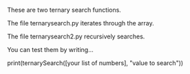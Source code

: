 These are two ternary search functions.

The file ternarysearch.py iterates through the array.

The file ternarysearch2.py recursively searches.

You can test them by writing...

print(ternarySearch([your list of numbers], "value to search"))

